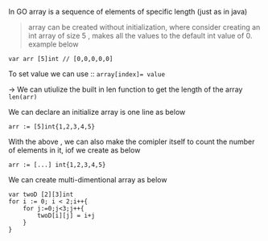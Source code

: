 In GO array is a sequence of elements of specific length (just as in java)

>array can be created without initialization, where consider creating an int array of size 5 , makes all the values to the default int value of 0. example below
```
var arr [5]int // [0,0,0,0,0]
```

To set value we can use :: `array[index]= value` 

-> We can utiulize the built in len function to get the length of the array `len(arr)`

We can declare an initialize array is one line as below 
```
arr := [5]int{1,2,3,4,5}
```

With the above , we can also make the comipler itself to count the number of elements in it, iof we create as below
```
arr := [...] int{1,2,3,4,5}
```

We can create multi-dimentional array as below
```
var twoD [2][3]int
for i := 0; i < 2;i++{
	for j:=0;j<3;j++{
		twoD[i][j] = i+j
	}
}
```

